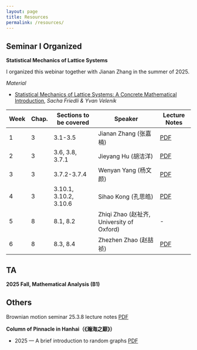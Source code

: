 ```yaml
---
layout: page
title: Resources
permalink: /resources/
---
```


## Seminar I Organized

**Statistical Mechanics of Lattice Systems** 

I organized this webinar together with Jianan Zhang in the summer of 2025. 

_Material_ 

- [Statistical Mechanics of Lattice Systems: A Concrete Mathematical Introduction](lectures/webinar2025/Statistical_Mechanics_of_Lattice_Systems.pdf), *Sacha Friedli & Yvan Velenik*

| Week | Chap. | Sections to be covered | Speaker | Lecture Notes |
|------|-------|-------------------------|---------------|---------------|
| 1 | 3 | 3.1-3.5 | Jianan Zhang (张嘉楠) | [PDF](lectures/webinar2025/week1.pdf) |
| 2 | 3 | 3.6, 3.8, 3.7.1 | Jieyang Hu (胡洁洋) | [PDF](lectures/webinar2025/week2.pdf) |
| 3 | 3 | 3.7.2-3.7.4 | Wenyan Yang (杨文颜) | [PDF](lectures/webinar2025/week3.pdf) |
| 4 | 3 | 3.10.1, 3.10.2, 3.10.6 | Sihao Kong (孔思皓) | [PDF](lectures/webinar2025/week4.pdf) |
| 5 | 8 | 8.1, 8.2 | Zhiqi Zhao (赵祉齐, University of Oxford) | - |
| 6 | 8 | 8.3, 8.4 | Zhezhen Zhao (赵喆祯) | [PDF](lectures/webinar2025/week6.pdf) |

## TA

**2025 Fall, Mathematical Analysis (B1)**

## Others

Brownian motion seminar 25.3.8 lecture notes [PDF](resources/3.8notes.pdf)

**Column of Pinnacle in Hanhai（《瀚海之巅》）**  
- 2025 — A brief introduction to random graphs [PDF](hanhai/rg.pdf)  


